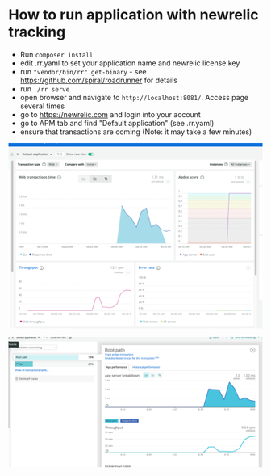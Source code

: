 # How to run application with newrelic tracking

- Run `composer install`
- edit .rr.yaml to set your application name and newrelic license key
- run `"vendor/bin/rr" get-binary` - see https://github.com/spiral/roadrunner for details
- run `./rr serve`
- open browser and navigate to `http://localhost:8081/`. Access page several times
- go to https://newrelic.com and login into your account
- go to APM tab and find "Default application" (see .rr.yaml)
- ensure that transactions are coming (Note: it may take a few minutes)



![Summary](https://raw.githubusercontent.com/arku31/newrelic-roadrunner-sample/master/images/summary.png)

![Transactions](https://raw.githubusercontent.com/arku31/newrelic-roadrunner-sample/master/images/transactions.png)